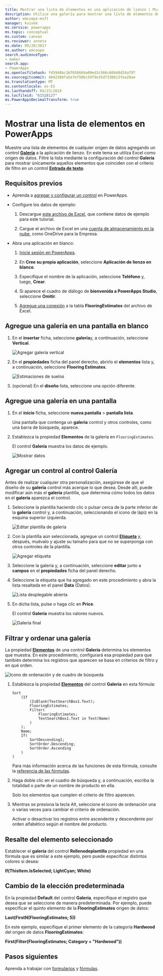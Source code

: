 ```yaml
---
title: Mostrar una lista de elementos en una aplicación de lienzo | Microsoft Docs
description: Utilice una galería para mostrar una lista de elementos de la aplicación de lienzo y filtre la lista especificando un criterio.
author: emcoope-msft
manager: kvivek
ms.service: powerapps
ms.topic: conceptual
ms.custom: canvas
ms.reviewer: anneta
ms.date: 09/28/2017
ms.author: emcoope
search.audienceType:
- maker
search.app:
- PowerApps
ms.openlocfilehash: f45948bc16f036669a09ed2c566c60440d24a797
ms.sourcegitcommit: 4042388fa5e7ef50bc59f9e35df330613fea29ae
ms.translationtype: MT
ms.contentlocale: es-ES
ms.lasthandoff: 04/23/2019
ms.locfileid: "61528127"
ms.PowerAppsDecimalTransform: true
---
```

# <a name="show-a-list-of-items-in-powerapps"></a>Mostrar una lista de elementos en PowerApps

Muestre una lista de elementos de cualquier origen de datos agregando un control **[Galería](controls/control-gallery.md)** a la aplicación de lienzo. En este tema se utiliza Excel como origen de datos. Filtre la lista mediante la configuración del control **Galería** para mostrar únicamente aquellos elementos que coinciden con el criterio de filtro en un control **[Entrada de texto](controls/control-text-input.md)**.

## <a name="prerequisites"></a>Requisitos previos

- Aprenda a [agregar y configurar un control](add-configure-controls.md) en PowerApps.

- Configure los datos de ejemplo:
    1. Descargue [este archivo de Excel](https://az787822.vo.msecnd.net/documentation/get-started-from-data/FlooringEstimates.xlsx), que contiene datos de ejemplo para este tutorial.

    2. Cargue el archivo de Excel en una [cuenta de almacenamiento en la nube](connections/cloud-storage-blob-connections.md), como OneDrive para la Empresa.

- Abra una aplicación en blanco:
    1. [Inicie sesión en PowerApps](http://web.powerapps.com?utm_source=padocs&utm_medium=linkinadoc&utm_campaign=referralsfromdoc).

    1. En **Cree su propia aplicación**, seleccione **Aplicación de lienzo en blanco**.

    1. Especifique el nombre de la aplicación, seleccione **Teléfono** y, luego, **Crear**.

    1. Si aparece el cuadro de diálogo de **bienvenida a PowerApps Studio**, seleccione **Omitir**.

    1. [Agregue una conexión](add-data-connection.md) a la tabla **FlooringEstimates** del archivo de Excel.

## <a name="add-a-gallery-to-a-blank-screen"></a>Agregue una galería en una pantalla en blanco

1. En el **insertar** ficha, seleccione **galería**y, a continuación, seleccione **Vertical**.

    ![Agregar galería vertical](./media/add-gallery/gallery-dropdown.png)

1. En el **propiedades** ficha del panel derecho, abrirlo el **elementos** lista y, a continuación, seleccione **Flooring Estimates**.

    ![Estimaciones de suelos](./media/add-gallery/select-layout.png)

1. (opcional) En el **diseño** lista, seleccione una opción diferente.

## <a name="add-a-gallery-in-a-screen"></a>Agregue una galería en una pantalla

1. En el **inicio** ficha, seleccione **nueva pantalla** > **pantalla lista**.

    Una pantalla que contenga un **galería** control y otros controles, como una barra de búsqueda, aparece.

1. Establezca la propiedad **Elementos** de la galería en `FlooringEstimates`.

    El control **Galería** muestra los datos de ejemplo.

    ![Mostrar datos](./media/add-gallery/show-data-default.png)

## <a name="add-a-control-to-the-gallery-control"></a>Agregar un control al control Galería
Antes de realizar cualquier otra personalización, asegúrese de que el diseño de su **galería** control más acerque lo que desea. Desde allí, puede modificar aún más el **galería** plantilla, que determina cómo todos los datos en el **galería** aparezca el control.

1. Seleccione la plantilla haciendo clic o pulsar cerca de la parte inferior de la **galería** control y, a continuación, seleccionando el icono de lápiz en la esquina superior izquierda.

    ![Editar plantilla de galería](./media/add-gallery/edit-item.png)

2. Con la plantilla aún seleccionada, agregue un control **[Etiqueta](controls/control-text-box.md)** y, después, muévalo y ajuste su tamaño para que no se superponga con otros controles de la plantilla.

    ![Agregar etiqueta](./media/add-gallery/add-text-box.png)

3. Seleccione la galería y, a continuación, seleccione **editar** junto a **campos** en el **propiedades** ficha del panel derecho.

4. Seleccione la etiqueta que ha agregado en este procedimiento y abra la lista resaltada en el panel **Data** (Datos).

    ![Lista desplegable abierta](./media/add-gallery/open-dropdown.png)

5. En dicha lista, pulse o haga clic en **Price**.

    El control **Galería** muestra los valores nuevos.

    ![Galería final](./media/add-gallery/final-gallery.png)

## <a name="filter-and-sort-a-gallery"></a>Filtrar y ordenar una galería
La propiedad **[Elementos](controls/properties-core.md)** de una control **Galería** determina los elementos que muestra. En este procedimiento, configurará esa propiedad para que también determina los registros que aparecen se basa en criterios de filtro y en qué orden.

![Icono de ordenación y de cuadro de búsqueda](./media/add-gallery/text-search-box.png)

1. Establezca la propiedad **[Elementos](controls/properties-core.md)** del control **Galería** en esta fórmula:

    ```powerapps-comma
    Sort
        (If
            (IsBlank(TextSearchBox1.Text);
            FlooringEstimates;
            Filter(
                FlooringEstimates;
                TextSearchBox1.Text in Text(Name)
            )
        );
        Name;
        If(
            SortDescending1;
            SortOrder.Descending;
            SortOrder.Ascending
        )
    )
    ```

    Para más información acerca de las funciones de esta fórmula, consulte la [referencia de las fórmulas](formula-reference.md).

1. Haga doble clic en el cuadro de búsqueda y, a continuación, escriba la totalidad o parte de un nombre de producto en ella.

    Solo los elementos que cumplen el criterio de filtro aparecen.

1. Mientras se presiona la tecla Alt, seleccione el icono de ordenación una o varias veces para cambiar el criterio de ordenación.

    Activar o desactivar los registros entre ascendente y descendente por orden alfabético según el nombre del producto.

## <a name="highlight-the-selected-item"></a>Resalte del elemento seleccionado
Establecer el **galería** del control **Rellenodeplantilla** propiedad en una fórmula que es similar a este ejemplo, pero puede especificar distintos colores si desea:

**If(ThisItem.IsSelected; LightCyan; White)**

## <a name="change-the-default-selection"></a>Cambio de la elección predeterminada
En la propiedad **Default** del control **Galería**, especifique el registro que desea que se seleccione de manera predeterminada. Por ejemplo, puede especificar el quinto elemento de la **FlooringEstimates** origen de datos:

**Last(FirstN(FlooringEstimates; 5))**

En este ejemplo, especifique el primer elemento de la categoría **Hardwood** del origen de datos **FlooringEstimates**:

**First(Filter(FlooringEstimates; Category = "Hardwood"))**

## <a name="next-steps"></a>Pasos siguientes
Aprenda a trabajar con [formularios](working-with-forms.md) y [fórmulas](working-with-formulas.md).
